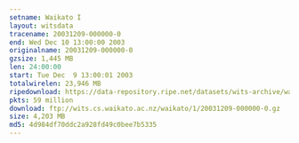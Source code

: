 ```yaml
---
setname: Waikato I
layout: witsdata
tracename: 20031209-000000-0
end: Wed Dec 10 13:00:00 2003
originalname: 20031209-000000-0
gzsize: 1,445 MB
len: 24:00:00
start: Tue Dec  9 13:00:01 2003
totalwirelen: 23,946 MB
ripedownload: https://data-repository.ripe.net/datasets/wits-archive/waikato/1/20031209-000000-0.gz
pkts: 59 million
download: ftp://wits.cs.waikato.ac.nz/waikato/1/20031209-000000-0.gz
size: 4,203 MB
md5: 4d984df70ddc2a928fd49c0bee7b5335
---
```

